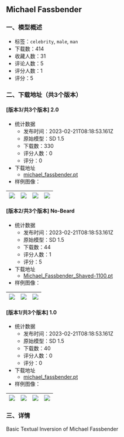 ## Michael Fassbender
### 一、模型概述

- 标签：`celebrity`, `male`, `man`
- 下载数：414
- 收藏人数：31
- 评论人数：5
- 评分人数：1
- 评分：5

### 二、下载地址（共3个版本）

#### [版本3/共3个版本] 2.0

- 统计数据
  - 发布时间：2023-02-21T08:18:53.161Z
  - 原始模型：SD 1.5
  - 下载数：330
  - 评分人数：0
  - 评分：0
- 下载地址
  - [michael_fassbender.pt](https://civitai.com/api/download/models/13035)
- 样例图像：

| <img src="https://image.civitai.com/xG1nkqKTMzGDvpLrqFT7WA/000cc312-bd71-4322-787f-014270429c00/width=450/125725.jpeg" /> | <img src="https://image.civitai.com/xG1nkqKTMzGDvpLrqFT7WA/33bfe209-3bc9-417c-9878-8fd3ec5d7e00/width=450/125727.jpeg" /> | <img src="https://image.civitai.com/xG1nkqKTMzGDvpLrqFT7WA/172edaca-0ac7-4688-0aa3-099a78148e00/width=450/125730.jpeg" /> | <img src="https://image.civitai.com/xG1nkqKTMzGDvpLrqFT7WA/852af027-fb52-49f0-8857-8c4a88d20200/width=450/125726.jpeg" /> |
| ---- | ---- | ---- | ---- |

#### [版本2/共3个版本] No-Beard

- 统计数据
  - 发布时间：2023-02-21T08:18:53.161Z
  - 原始模型：SD 1.5
  - 下载数：44
  - 评分人数：1
  - 评分：5
- 下载地址
  - [Michael_Fassbender_Shaved-1100.pt](https://civitai.com/api/download/models/13436)
- 样例图像：

| <img src="https://image.civitai.com/xG1nkqKTMzGDvpLrqFT7WA/7a429494-b4a2-4258-9510-28341c886b00/width=450/129927.jpeg" /> | <img src="https://image.civitai.com/xG1nkqKTMzGDvpLrqFT7WA/083476b1-7813-483f-c399-80d0a4820500/width=450/129926.jpeg" /> | <img src="https://image.civitai.com/xG1nkqKTMzGDvpLrqFT7WA/c2e32a28-f6c5-48f7-e513-debab23de800/width=450/129925.jpeg" /> |
| ---- | ---- | ---- |

#### [版本1/共3个版本] 1.0

- 统计数据
  - 发布时间：2023-02-21T08:18:53.161Z
  - 原始模型：SD 1.5
  - 下载数：40
  - 评分人数：0
  - 评分：0
- 下载地址
  - [michael_fassbender.pt](https://civitai.com/api/download/models/13031)
- 样例图像：

| <img src="https://image.civitai.com/xG1nkqKTMzGDvpLrqFT7WA/be72ee9b-04da-4354-44f1-fc3be99e3700/width=450/125654.jpeg" /> | <img src="https://image.civitai.com/xG1nkqKTMzGDvpLrqFT7WA/2b5c3f36-dd8c-449c-24c8-ef4f393adc00/width=450/125660.jpeg" /> | <img src="https://image.civitai.com/xG1nkqKTMzGDvpLrqFT7WA/b0376096-fed2-497e-b13a-f07472150900/width=450/125659.jpeg" /> | <img src="https://image.civitai.com/xG1nkqKTMzGDvpLrqFT7WA/e50713db-ec87-484e-25aa-0848c5097f00/width=450/125658.jpeg" /> |
| ---- | ---- | ---- | ---- |


### 三、详情
<p>Basic Textual Inversion of Michael Fassbender</p>